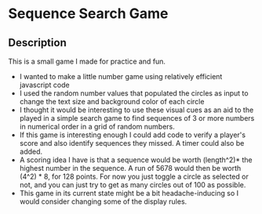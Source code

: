 # Sequence Search Game



## Description

This is a small game I made for practice and fun.

- I wanted to make a little number game using relatively efficient javascript code
- I used the random number values that populated the circles as input to change the text size and background color of each circle
- I thought it would be interesting to use these visual cues as an aid to the played in a simple search game to find sequences of 3 or more numbers in numerical order in a grid of random numbers.
- If this game is interesting enough I could add code to verify a player's score and also identify sequences they missed. A timer could also be added. 
- A scoring idea I have is that a sequence would be worth (length^2)* the highest number in the sequence. A run of 5678 would then be worth (4^2) * 8, for 128 points. For now you just toggle a circle as selected or not, and you can just try to get as many circles out of 100 as possible. 
- This game in its current state might be a bit headache-inducing so I would consider changing some of the display rules.

